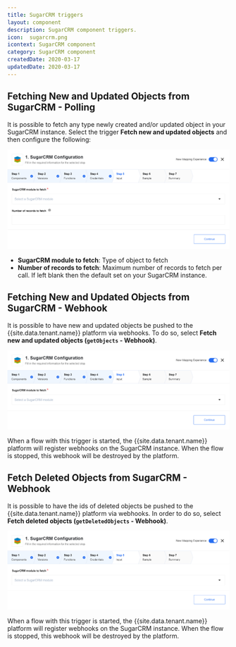 ```yaml
---
title: SugarCRM triggers
layout: component
description: SugarCRM component triggers.
icon:  sugarcrm.png
icontext: SugarCRM component
category: SugarCRM component
createdDate: 2020-03-17
updatedDate: 2020-03-17
---
```


## Fetching New and Updated Objects from SugarCRM - Polling

It is possible to fetch any type newly created and/or updated object in your
SugarCRM instance. Select the trigger **Fetch new and updated objects** and
then configure the following:

![Fetching New and Updated Objects from SugarCRM - Polling](img/fetching-new-and-updated-objects-from-sugarcrm-polling.png)

*  **SugarCRM module to fetch**: Type of object to fetch
*  **Number of records to fetch**: Maximum number of records to fetch per call.
 If left blank then the default set on your SugarCRM instance.

## Fetching New and Updated Objects from SugarCRM - Webhook

It is possible to have new and updated objects be pushed to the {{site.data.tenant.name}}
platform via webhooks. To do so, select **Fetch new and updated objects (`getObjects` - Webhook)**.

![Fetching New and Updated Objects from SugarCRM - Webhook](img/fetching-new-and-updated-objects-from-sugarcrm-webhook.png)

When a flow with this trigger is started, the {{site.data.tenant.name}} platform will register webhooks on
the SugarCRM instance. When the flow is stopped, this webhook will be destroyed by the platform.

## Fetch Deleted Objects from SugarCRM - Webhook

It is possible to have the ids of deleted objects be pushed to the {{site.data.tenant.name}}
platform via webhooks.  In order to do so, select **Fetch deleted objects (`getDeletedObjects` - Webhook)**.

![Fetch Deleted Objects from SugarCRM - Webhook](img/fetch-deleted-objects-from-sugarcrm-webhook.png)

When a flow with this trigger is started, the {{site.data.tenant.name}} platform
will register webhooks on the SugarCRM instance. When the flow is stopped, this
webhook will be destroyed by the platform.
